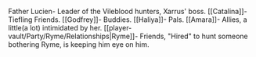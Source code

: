 Father Lucien- Leader of the Vileblood hunters, Xarrus' boss.
[[Catalina]]- Tiefling Friends.
[[Godfrey]]- Buddies.
[[Haliya]]- Pals.
[[Amara]]- Allies, a little(a lot) intimidated by her.
[[player-vault/Party/Ryme/Relationships|Ryme]]- Friends, "Hired" to hunt someone bothering Ryme, is keeping him eye on him.